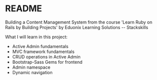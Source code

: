 # README

Building a Content Management System from the course 'Learn Ruby on Rails by Building Projects' by Eduonix Learning Solutions -- Stackskills

What I will learn in this project:
* Active Admin fundamentals
* MVC framework fundamentals
* CRUD operations in Active Admin
* Bootstrap-Sass Gems for frontend
* Admin namespace
* Dynamic navigation
